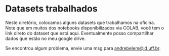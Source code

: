 # Datasets trabalhados

Neste diretório, colocamos alguns datasets que trabalhamos na oficina. Note que em muitos dos notebooks disponibilizados via COLAB, você tem o link direto do dataset que está aqui. Eventualmente posso compartilhar dados que estão no meu google drive.

Se encontrou algum problema, envie uma msg para [andrebelem@id.uff.br](andrebelem@id.uff.br).
